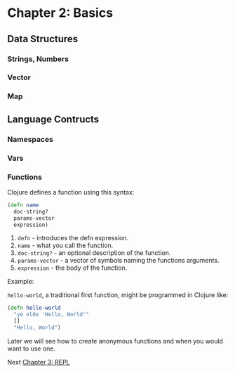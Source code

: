 # Chapter 2: Basics

## Data Structures

### Strings, Numbers

### Vector

### Map


## Language Contructs 

### Namespaces

### Vars

### Functions

Clojure defines a function using this syntax:

 ```clojure
 (defn name
   doc-string?
   params-vector
   expression)
 ```

 1. `defn` - introduces the defn expression.
 2. `name` - what you call the function.
 3. `doc-string?` - an optional description of the function.
 4. `params-vector` - a vector of symbols naming the functions arguments.
 5. `expression` - the body of the function.

Example: 

 `hello-world`, a traditional first function, might be programmed in Clojure like:

 ```clojure
 (defn hello-world
   "ye olde 'Hello, World'"
   []
   "Hello, World")
 ```
 
 Later we will see how to create anonymous functions and when you would want to use one.
 
 
Next [Chapter 3: REPL](Pages/3-repl.md)
